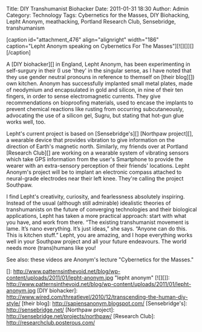 Title: DIY Transhumanist Biohacker
Date: 2011-01-31 18:30
Author: Admin
Category: Technology
Tags: Cybernetics for the Masses, DIY Biohacking, Lepht Anonym, meathacking, Portland Research Club, Sensebridge, transhumanism

[caption id="attachment\_476" align="alignright" width="186"
caption="Lepht Anonym speaking on Cybernetics For The
Masses"][![][]][][/caption]

A [DIY biohacker][] in England, Lepht Anonym, has been experimenting in
self-surgury in their (I use 'they' in the singular sense, as I have
noted that they use gender neutral pronouns in reference to themself on
[their blog][]) own kitchen. Anonym has successfully implanted small
metal plates, made of neodymium and encapsulated in gold and silicon, in
nine of their ten fingers, in order to sense electromagnetic currents.
They give recommendations on bioproofing materials, used to encase the
implants to prevent chemical reactions like rusting from occurring
subcutaneously, advocating the use of a silicon gel, Sugru, but stating
that hot-gun glue works well, too.

Lepht's current project is based on [Sensebridge's][] [Northpaw
project][], a wearable device that provides vibration to give
information on the direction of Earth's magnetic north. Similarly, my
friends over at Portland [Research Club][] are working on a wearable
system of vibrating sensors which take GPS information from the user's
Smartphone to provide the wearer with an extra-sensory perception of
their friends' locations. Lepht Anonym's project will be to implant an
electronic compass attached to neural-grade electrodes near their left
knee. They're calling the project Southpaw.

I find Lepht's creativity, curiosity, and fearlessness absolutely
inspiring. Instead of the usual (although still admirable) idealistic
theories of transhumanists on the future of converging technologies and
their biological applications, Lepht has taken a more practical
approach: start with what you have, and work from there. “The existing
transhumanist movement is lame. It’s nano everything. It’s just ideas,”
she says. “Anyone can do this. This is kitchen stuff.” Lepht, you are
amazing, and I hope everything works well in your Southpaw project and
all your future endeavours. The world needs more (trans)humans like you!

See also: these videos are Anonym's lecture "Cybernetics for the
Masses."

  []: http://www.patternsinthevoid.net/blog/wp-content/uploads/2011/01/lepht-anonym.jpg
    "lepht anonym"
  [![][]]: http://www.patternsinthevoid.net/blog/wp-content/uploads/2011/01/lepht-anonym.jpg
  [DIY biohacker]: http://www.wired.com/threatlevel/2010/12/transcending-the-human-diy-style/
  [their blog]: http://sapiensanonym.blogspot.com/
  [Sensebridge's]: http://sensebridge.net/
  [Northpaw project]: http://sensebridge.net/projects/northpaw/
  [Research Club]: http://researchclub.posterous.com/
